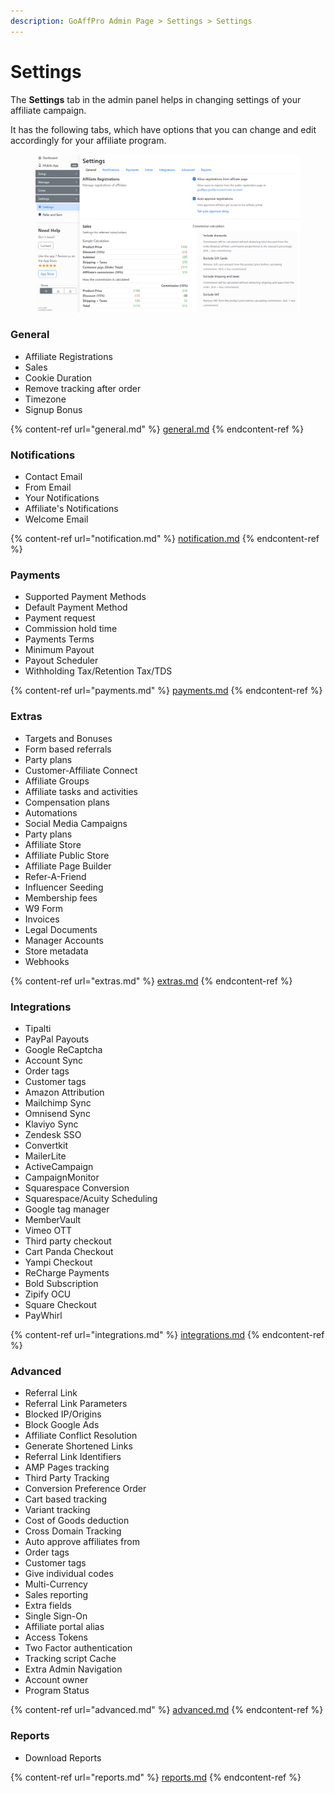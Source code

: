 ```yaml
---
description: GoAffPro Admin Page > Settings > Settings
---
```


# Settings

The **Settings** tab in the admin panel helps in changing settings of your affiliate campaign.

It has the following tabs, which have options that you can change and edit accordingly for your affiliate program.

<figure><img src="../../../.gitbook/assets/image (3652).png" alt=""><figcaption></figcaption></figure>

### General

* Affiliate Registrations
* Sales
* Cookie Duration
* Remove tracking after order
* Timezone
* Signup Bonus

{% content-ref url="general.md" %}
[general.md](general.md)
{% endcontent-ref %}

### Notifications&#x20;

* Contact Email
* From Email
* Your Notifications&#x20;
* Affiliate's Notifications
* Welcome Email

{% content-ref url="notification.md" %}
[notification.md](notification.md)
{% endcontent-ref %}

### Payments

* Supported Payment Methods&#x20;
* Default Payment Method
* Payment request
* Commission hold time
* Payments Terms&#x20;
* Minimum Payout
* Payout Scheduler
* Withholding Tax/Retention Tax/TDS

{% content-ref url="payments.md" %}
[payments.md](payments.md)
{% endcontent-ref %}

### Extras

* Targets and Bonuses
* Form based referrals
* Party plans
* Customer-Affiliate Connect&#x20;
* Affiliate Groups
* Affiliate tasks and activities
* Compensation plans
* Automations
* Social Media Campaigns
* Party plans
* Affiliate Store
* Affiliate Public Store
* Affiliate Page Builder
* Refer-A-Friend
* Influencer Seeding
* Membership fees
* W9 Form
* Invoices
* Legal Documents
* Manager Accounts
* Store metadata
* Webhooks

{% content-ref url="extras.md" %}
[extras.md](extras.md)
{% endcontent-ref %}

### Integrations&#x20;

* Tipalti
* PayPal Payouts
* Google ReCaptcha
* Account Sync
* Order tags
* Customer tags
* Amazon Attribution
* Mailchimp Sync
* Omnisend Sync
* Klaviyo Sync
* Zendesk SSO
* Convertkit
* MailerLite
* ActiveCampaign
* CampaignMonitor
* Squarespace Conversion
* Squarespace/Acuity Scheduling
* Google tag manager
* MemberVault
* Vimeo OTT
* Third party checkout
* Cart Panda Checkout
* Yampi Checkout
* ReCharge Payments
* Bold Subscription
* Zipify OCU
* Square Checkout
* PayWhirl

{% content-ref url="integrations.md" %}
[integrations.md](integrations.md)
{% endcontent-ref %}

### Advanced&#x20;

* Referral Link
* Referral Link Parameters
* Blocked IP/Origins
* Block Google Ads
* Affiliate Conflict Resolution
* Generate Shortened Links
* Referral Link Identifiers&#x20;
* AMP Pages tracking
* Third Party Tracking
* Conversion Preference Order
* Cart based tracking
* Variant tracking
* Cost of Goods deduction
* Cross Domain Tracking
* Auto approve affiliates from
* Order tags
* Customer tags
* Give individual codes
* Multi-Currency
* Sales reporting
* Extra fields
* Single Sign-On
* Affiliate portal alias
* Access Tokens
* Two Factor authentication
* Tracking script Cache
* Extra Admin Navigation
* Account owner
* Program Status

{% content-ref url="advanced.md" %}
[advanced.md](advanced.md)
{% endcontent-ref %}

### Reports

* Download Reports

{% content-ref url="reports.md" %}
[reports.md](reports.md)
{% endcontent-ref %}
